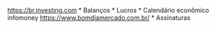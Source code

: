 https://br.investing.com
    * Balanços
    * Lucros
    * Calendário econômico
infomoney
https://www.bomdiamercado.com.br/
    * Assinaturas
